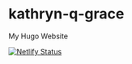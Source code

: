 # kathryn-q-grace
My Hugo Website

[![Netlify Status](https://api.netlify.com/api/v1/badges/cd5e3f53-df7b-45a0-ab09-aba7c2389138/deploy-status)](https://app.netlify.com/sites/kathryn-q-grace/deploys)
